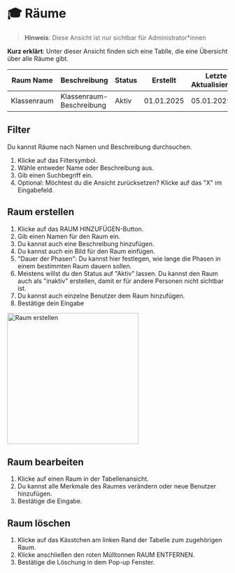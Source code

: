 # 🎓 Räume

> **Hinweis**: Diese Ansicht ist nur sichtbar für Administrator\*innen

**Kurz erklärt**: Unter dieser Ansicht finden sich eine Tablle, die eine Übersicht über alle Räume gibt.

| Raum Name       | Beschreibung           | Status   | Erstellt         | Letzte Aktualisierung |
|------------------|------------------------|----------|------------------|-----------------------|
| Klassenraum  | Klassenraum-Beschreibung | Aktiv    | 01.01.2025       | 05.01.2025           |

## Filter
Du kannst Räume nach Namen und Beschreibung durchsuchen.

1. Klicke auf das Filtersymbol.
2. Wähle entweder Name oder Beschreibung aus.
3. Gib einen Suchbegriff ein.
4. Optional: Möchtest du die Ansicht zurücksetzen? Klicke auf das "X" im Eingabefeld. 

## Raum erstellen

1. Klicke auf das RAUM HINZUFÜGEN-Button.
3. Gib einen Namen für den Raum ein.
4. Du kannst auch eine Beschreibung hinzufügen.
5. Du kannst auch ein Bild für den Raum einfügen.
5. "Dauer der Phasen": Du kannst hier festlegen, wie lange die Phasen in einem bestimmten Raum dauern sollen.
6. Meistens willst du den Status auf "Aktiv" lassen. Du kannst den Raum auch als "inaktiv" erstellen, damit er für andere Personen nicht sichtbar ist.
7. Du kannst auch einzelne Benutzer dem Raum hinzufügen. 
7. Bestätige dein Eingabe

<img src="/screenshots/raum_hinzufügen.png" alt="Raum erstellen" style="height: 300px;">

## Raum bearbeiten
1. Klicke auf einen Raum in der Tabellenansicht.
2. Du kannst alle Merkmale des Raumes verändern oder neue Benutzer hinzufügen.
4. Bestätige die Eingabe.

## Raum löschen
1. Klicke auf das Kässtchen am linken Rand der Tabelle zum zugehörigen Raum.
2. Klicke anschließen den roten Mülltonnen RAUM ENTFERNEN.
3. Bestätige die Löschung in dem Pop-up Fenster.